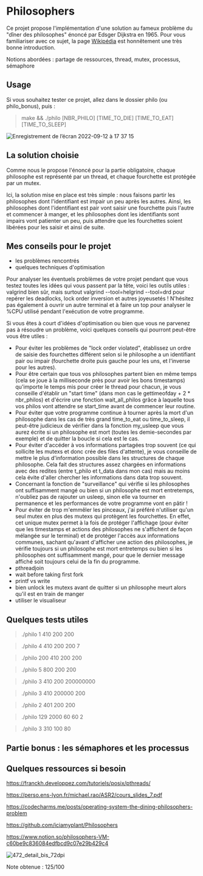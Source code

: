 # Philosophers

Ce projet propose l'implémentation d'une solution au fameux problème du "dîner des philosophes" énoncé par Edsger Dijkstra en 1965. Pour vous familiariser avec ce sujet, la page [Wikipédia](https://en.wikipedia.org/wiki/Dining_philosophers_problem) est honnêtement une très bonne introduction.

Notions abordées : partage de ressources, thread, mutex, processus, sémaphore

## Usage

Si vous souhaitez tester ce projet, allez dans le dossier philo (ou philo_bonus), puis :

> make && ./philo [NBR_PHILO] [TIME_TO_DIE] [TIME_TO_EAT] [TIME_TO_SLEEP]

![Enregistrement de l’écran 2022-09-12 à 17 37 15](https://user-images.githubusercontent.com/96736158/189696687-86556883-b3ec-4733-9d00-0d6b0f5e92a7.gif)

## La solution choisie

Comme nous le propose l'énoncé pour la partie obligatoire, chaque philosophe est représenté par un thread, et chaque fourchette est protégée par un mutex.

Ici, la solution mise en place est très simple : nous faisons partir les philosophes dont l'identifiant est impair un peu après les autres. Ainsi, les philosophes dont l'identifiant est pair vont saisir une fourchette puis l'autre et commencer à manger, et les philosophes dont les identifiants sont impairs vont patienter un peu, puis attendre que les fourchettes soient libérées pour les saisir et ainsi de suite.

## Mes conseils pour le projet

- les problèmes rencontrés
- quelques techniques d'optimisation

Pour analyser les éventuels problèmes de votre projet pendant que vous testez toutes les idées qui vous passent par la tête, voici les outils utiles : valgrind bien sûr, mais surtout valgrind --tool=helgrind --tool=drd pour repérer les deadlocks, lock order inversion et autres joyeusetés ! N'hésitez pas également à ouvrir un autre terminal et à faire un top pour analyser le %CPU utilisé pendant l'exécution de votre programme.

Si vous êtes à court d'idées d'optimisation ou bien que vous ne parvenez pas à résoudre un problème, voici quelques conseils qui pourront peut-être vous être utiles :

* Pour éviter les problèmes de "lock order violated", établissez un ordre de saisie des fourchettes différent selon si le philosophe a un identifiant pair ou impair (fourchette droite puis gauche pour les uns, et l'inverse pour les autres).
* Pour être certain que tous vos philosophes partent bien en même temps (cela se joue à la milliseconde près pour avoir les bons timestamps) qu'importe le temps mis pour créer le thread pour chacun, je vous conseille d'établir un "start time" (dans mon cas le gettimeofday + 2 * nbr_philos) et d'écrire une fonction wait_all_philos grâce à laquelle tous vos philos vont attendre se start_time avant de commencer leur routine.
* Pour éviter que votre programme continue à tourner après la mort d'un philosophe dans les cas de très grand time_to_eat ou time_to_sleep, il peut-être judicieux de vérifier dans la fonction my_usleep que vous aurez écrite si un philosophe est mort (toutes les demie-secondes par exemple) et de quitter la boucle si cela est le cas.
* Pour éviter d'accéder à vos informations partagées trop souvent (ce qui sollicite les mutexs et donc crée des files d'attente), je vous conseille de mettre le plus d'information possible dans les structures de chaque philosophe. Cela fait des structures assez chargées en informations avec des redites (entre t_philo et t_data dans mon cas) mais au moins cela évite d'aller chercher les informations dans data trop souvent.
* Concernant la fonction de "surveillance" qui vérifie si les philosophes ont suffisamment mangé ou bien si un philosophe est mort entretemps, n'oubliez pas de rajouter un usleep, sinon elle va tourner en permanence et les performances de votre programme vont en pâtir !
* Pour éviter de trop m'emmêler les pinceaux, j'ai préféré n'utiliser qu'un seul mutex en plus des mutexs qui protègent les fourchettes. En effet, cet unique mutex permet à la fois de protéger l'affichage (pour éviter que les timestamps et actions des philosophes ne s'affichent de façon mélangée sur le terminal) et de protéger l'accès aux informations communes, sachant qu'avant d'afficher une action des philosophes, je vérifie toujours si un philosophe est mort entretemps ou bien si les philosophes ont suffisamment mangé, pour que le dernier message affiché soit toujours celui de la fin du programme.
* pthreadjoin
* wait before taking first fork
* printf vs write
* bien unlock les mutexs avant de quitter si un philosophe meurt alors qu'il est en train de manger
* utiliser le visualiseur

## Quelques tests utiles

> ./philo 1 410 200 200

> ./philo 4 410 200 200 7

> ./philo 200 410 200 200

> ./philo 5 800 200 200

> ./philo 3 410 200 200000000

> ./philo 3 410 200000 200

> ./philo 2 401 200 200

> ./philo 129 2000 60 60 2

> ./philo 3 310 100 80

## Partie bonus : les sémaphores et les processus


## Quelques ressources si besoin

https://franckh.developpez.com/tutoriels/posix/pthreads/

https://perso.ens-lyon.fr/michael.rao/ASR2/cours_slides_7.pdf

https://codecharms.me/posts/operating-system-the-dining-philosophers-problem

https://github.com/iciamyplant/Philosophers

https://www.notion.so/philosophers-VM-c60be9c836084edfbcd9c07e29b429c4

![472_detail_bis_72dpi](https://user-images.githubusercontent.com/96736158/189720115-3c1fbdfa-c4f2-4833-954a-693443ffee04.jpg)

Note obtenue : 125/100
